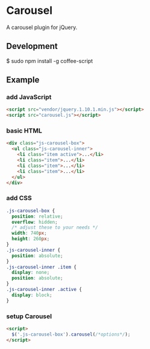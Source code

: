 # Carousel

  A carousel plugin for jQuery. 

## Development

  $ sudo npm install -g coffee-script

## Example

### add JavaScript

```html
<script src="vendor/jquery.1.10.1.min.js"></script>
<script src="carousel.js"></script>
```

### basic HTML

```html
<div class="js-carousel-box">
  <ul class="js-carousel-inner">
    <li class="item active">...</li>
    <li class="item">...</li>
    <li class="item">...</li>
    <li class="item">...</li>
  </ul>
</div>
```

### add CSS

```css
.js-carousel-box { 
  position: relative;
  overflow: hidden;
  /* adjust these to your needs */
  width: 740px;
  height: 260px;
}
.js-carousel-inner {
  position: absolute;
}
.js-carousel-inner .item {
  display: none;
  position: absolute;
}
.js-carousel-inner .active {
  display: block;
}
```

### setup Carousel

```html
<script>
  $('.js-carousel-box').carousel(/*options*/);
</script>
```

